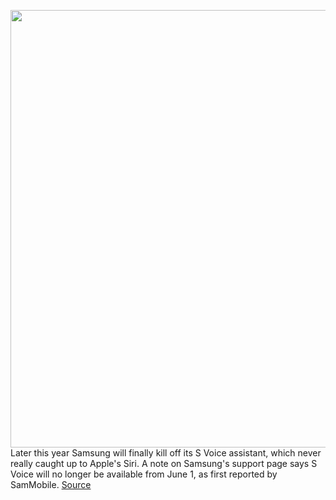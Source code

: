 <img src='https://cdn.vox-cdn.com/thumbor/yKNsCu57VrWeoAF3vz0simVwhjY=/0x0:2040x1360/1200x800/filters:focal(857x517:1183x843)/cdn.vox-cdn.com/uploads/chorus_image/image/66639891/acastro_190503_1777_samsung_0004.0.0.jpg' width='700px' /><br/>
Later this year Samsung will finally kill off its S Voice assistant, which never really caught up to Apple's Siri. A note on Samsung's support page says S Voice will no longer be available from June 1, as first reported by SamMobile.
<a href='https://www.theverge.com/2020/4/11/21217617/samsung-s-voice-assistant-wearables-bixby'> Source <a/>